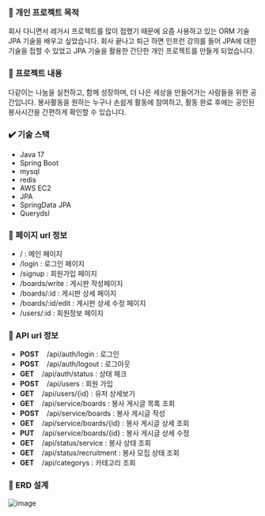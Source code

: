 
### :newspaper: 개인 프로젝트 목적
회사 다니면서 레거시 프로젝트를 많이 접했기 때문에 요즘 사용하고 있는 ORM 기술 JPA 기술을 배우고 싶었습니다.
회사 끝나고 퇴근 하면 인프런 강의를 들어 JPA에 대한 기술을 접할 수 있었고 JPA 기술을 활용한 간단한 개인 프로젝트를 만들게 되었습니다.

### :blue_book: 프로젝트 내용
다같이는 나눔을 실천하고, 함께 성장하며, 더 나은 세상을 만들어가는 사람들을 위한 공간입니다. 봉사활동을 원하는 누구나 손쉽게 활동에 참여하고, 활동 완료 후에는 공인된 봉사시간을 간편하게 확인할 수 있습니다.

### :heavy_check_mark: 기술 스택
- Java 17
- Spring Boot
- mysql
- redis
- AWS EC2
- JPA
- SpringData JPA
- Querydsl


### :memo: 페이지 url 정보
- /      : 메인 페이지
- /login : 로그인 페이지
- /signup : 회원가입 페이지
- /boards/write : 게시판 작성페이지
- /boards/:id : 게시판 상세 페이지
- /boards/:id/edit : 게시판 상세 수정 페이지
- /users/:id : 회원정보 페이지 


### :memo: API url 정보
- **POST** &nbsp;&nbsp; /api/auth/login :  로그인
- **POST** &nbsp;&nbsp; /api/auth/logout : 로그아웃
- **GET**  &nbsp;&nbsp; /api/auth/status : 상태 체크
- **POST** &nbsp;&nbsp; /api/users : 회원 가입
- **GET**  &nbsp;&nbsp; /api/users/{id} : 유저 상세보기
- **GET**  &nbsp;&nbsp; /api/service/boards : 봉사 게시글 목록 조회
- **POST** &nbsp;&nbsp; /api/service/boards : 봉사 게시글 작성
- **GET**  &nbsp;&nbsp; /api/service/boards/{id} : 봉사 게시글 상세 조회
- **PUT**  &nbsp;&nbsp; /api/service/boards/{id} : 봉사 게시글 상세 수정
- **GET** &nbsp;&nbsp; /api/status/service : 봉사 상태 조회
- **GET** &nbsp;&nbsp; /api/status/recruitment : 봉사 모집 상태 조회
- **GET** &nbsp;&nbsp; /api/categorys : 카테고리 조회

### 🔧 ERD 설계
![image](https://github.com/user-attachments/assets/28795093-6408-42a4-9ea4-40dd9f5eb66a)



